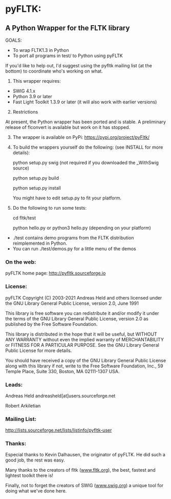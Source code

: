 
pyFLTK:
=======

A Python Wrapper for the FLTK library
-------------------------------------

GOALS:

* To wrap FLTK1.3 in Python 
* To port all programs in test/ to Python using pyFLTK
 

If you'd like to help out, I'd suggest using the pyfltk mailing list
(at the bottom) to coordinate who's working on what. 

1) This wrapper requires:

* SWIG 4.1.x
* Python 3.9 or later
* Fast Light Toolkit 1.3.9 or later (it will also work with earlier versions)

2) Restrictions

At present, the Python wrapper has been ported and is stable.
A preliminary release of flconvert is available but work on it has stopped.
   

3) The wrapper is available on PyPi: https://pypi.org/project/pyFltk/

4) To build the wrappers yourself do the following: (see INSTALL for more
   details):
   

	
	python setup.py swig (not required if you downloaded the _WithSwig source)
	
	python setup.py build
	
	python setup.py install
   
   
   You might have to edit setup.py to fit your platform. 
   
   
5) Do the following to run some tests:


	
	cd fltk/test
	
	python hello.py
    or
    python3 hello.py (depending on your platform)


* ./test contains demo programs from the FLTK distribution reimplemented
  in Python.
* You can run ./test/demos.py for a little
  menu of the demos



### On the web:

pyFLTK home page: http://pyfltk.sourceforge.io


### License:

pyFLTK Copyright (C) 2003-2021 Andreas Held and others licensed under the
GNU Library General Public License, version 2.0, June 1991 

This library is free software you can redistribute it and/or
modify it under the terms of the GNU Library General Public
License, version 2.0 as published by the Free Software Foundation.

This library is distributed in the hope that it will be useful,
but WITHOUT ANY WARRANTY without even the implied warranty of
MERCHANTABILITY or FITNESS FOR A PARTICULAR PURPOSE.  See the GNU
Library General Public License for more details.

You should have received a copy of the GNU Library General Public
License along with this library if not, write to the Free Software
Foundation, Inc., 59 Temple Place, Suite 330, Boston, MA 02111-1307
USA.


### Leads:

Andreas Held  andreasheld[at]users.sourceforge.net

Robert Arkiletian



### Mailing List:

http://lists.sourceforge.net/lists/listinfo/pyfltk-user


### Thanks:

Especial thanks to Kevin Dalhausen, the originator of pyFLTK. He did
such a good job, the rest was easy.

Many thanks to the creators of fltk (www.fltk.org), the best, fastest
and lightest toolkit there is!

Finally, not to forget the creators of SWIG (www.swig.org) a unique
tool for doing what we've done here.













